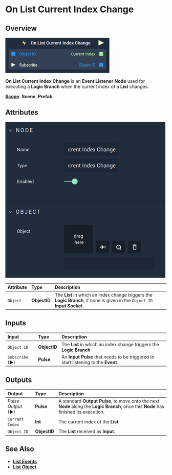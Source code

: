 # On List Current Index Change

## Overview

![The On List Current Index Change Node.](../../../.gitbook/assets/onlistcurrentindexchangeupdatedimage.png)

**On List Current Index Change** is an **Event Listener** **Node** used for executing a **Logic Branch** when the current index of a **List** changes.

[**Scope**](../../overview.md#scopes): **Scene**, **Prefab**.

## Attributes

![The On List Current Index Change Node Attributes.](../../../.gitbook/assets/onlistcurrentindexchangeattributes.png)

| Attribute | Type | Description |
| :--- | :--- | :--- |
| `Object` | **ObjectID** | The **List** in which an index change triggers the **Logic Branch**, if none is given in the `Object ID` **Input Socket**. |

## Inputs

| Input | Type | Description |
| :--- | :--- | :--- |
| `Object ID` | **ObjectID** | The **List** in which an index change triggers the **Logic Branch** |
| `Subscribe` (►)|**Pulse** | An **Input Pulse** that needs to be triggered to start listening to the **Event**. |

## Outputs

| Output | Type | Description |
| :--- | :--- | :--- |
| _Pulse Output_ \(►\) | **Pulse** | A standard **Output Pulse**, to move onto the next **Node** along the **Logic Branch**, once this **Node** has finished its execution. |
| `Current Index` | **Int** | The current index of the **List**. |
| `Object ID` | **ObjectID** | The **List** received as **Input**. |

## See Also

* [**List Events**](./)
* [**List Object**](../../../objects-and-types/scene-objects/list-widget.md)

